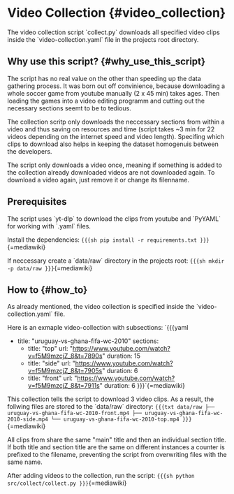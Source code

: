 # Video Collection {#video_collection}

The video collection script \`collect.py\` downloads all specified video
clips inside the \`video-collection.yaml\` file in the projects root
directory.

## Why use this script? {#why_use_this_script}

The script has no real value on the other than speeding up the data
gathering process. It was born out off convinience, because downloading
a whole soccer game from youtube manually (2 x 45 min) takes ages. Then
loading the games into a video editing programm and cutting out the
necessary sections seemt to be to tedious.

The collection scritp only downloads the neccessary sections from within
a video and thus saving on resources and time (script takes \~3 min for
22 videos depending on the internet speed and video length). Specifing
which clips to download also helps in keeping the dataset homogenuis
between the developers.

The script only downloads a video once, meaning if something is added to
the collection already downloaded videos are not downloaded again. To
download a video again, just remove it or change its filenname.

## Prerequisites

The script uses \`yt-dlp\` to download the clips from youtube and
\`PyYAML\` for working with \`.yaml\` files.

Install the dependencies: `{{{sh
pip install -r requirements.txt
}}}`{=mediawiki}

If neccessary create a \`data/raw\` directory in the projects root:
`{{{sh
mkdir -p data/raw
}}}`{=mediawiki}

## How to {#how_to}

As already mentioned, the video collection is specified inside the
\`video-collection.yaml\` file.

Here is an exmaple video-collection with subsections: `{{{yaml
- title: "uruguay-vs-ghana-fifa-wc-2010"
  sections:
  - title: "top" 
    url: "https://www.youtube.com/watch?v=f5M9mzcjZ_8&t=7890s" 
    duration: 15
  - title: "side" 
    url: "https://www.youtube.com/watch?v=f5M9mzcjZ_8&t=7905s" 
    duration: 6
  - title: "front" 
    url: "https://www.youtube.com/watch?v=f5M9mzcjZ_8&t=7911s" 
    duration: 6
}}}`{=mediawiki}

This collection tells the script to download 3 video clips. As a result,
the follwing files are stored to the \`data/raw\` directory: `{{{txt
data/raw
├── uruguay-vs-ghana-fifa-wc-2010-front.mp4
├── uruguay-vs-ghana-fifa-wc-2010-side.mp4
└── uruguay-vs-ghana-fifa-wc-2010-top.mp4
}}}`{=mediawiki}

All clips from share the same \"main\" title and then an individual
section title. If both title and section title are the same on different
instances a counter is prefixed to the filename, preventing the script
from overwriting files with the same name.

After adding videos to the collection, run the script: `{{{sh
python src/collect/collect.py
}}}`{=mediawiki}
